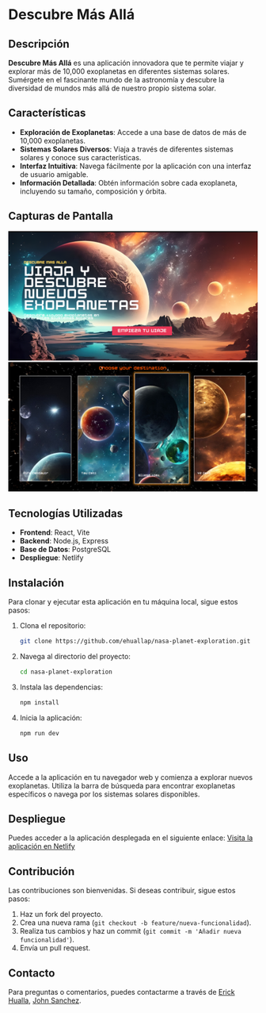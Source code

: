 # Descubre Más Allá

## Descripción
**Descubre Más Allá** es una aplicación innovadora que te permite viajar y explorar más de 10,000 exoplanetas en diferentes sistemas solares. Sumérgete en el fascinante mundo de la astronomía y descubre la diversidad de mundos más allá de nuestro propio sistema solar.

## Características
- **Exploración de Exoplanetas**: Accede a una base de datos de más de 10,000 exoplanetas.
- **Sistemas Solares Diversos**: Viaja a través de diferentes sistemas solares y conoce sus características.
- **Interfaz Intuitiva**: Navega fácilmente por la aplicación con una interfaz de usuario amigable.
- **Información Detallada**: Obtén información sobre cada exoplaneta, incluyendo su tamaño, composición y órbita.

## Capturas de Pantalla
![Captura de pantalla 1](images/captura1.png)
![Captura de pantalla 2](images/captura2.png)

## Tecnologías Utilizadas
- **Frontend**: React, Vite
- **Backend**: Node.js, Express
- **Base de Datos**: PostgreSQL
- **Despliegue**: Netlify

## Instalación

Para clonar y ejecutar esta aplicación en tu máquina local, sigue estos pasos:

1. Clona el repositorio:
   ```bash
   git clone https://github.com/ehuallap/nasa-planet-exploration.git
   ```
   
2. Navega al directorio del proyecto:
   ```bash
   cd nasa-planet-exploration
   ```

3. Instala las dependencias:
   ```bash
   npm install
   ```

4. Inicia la aplicación:
   ```bash
   npm run dev
   ```

## Uso
Accede a la aplicación en tu navegador web y comienza a explorar nuevos exoplanetas. Utiliza la barra de búsqueda para encontrar exoplanetas específicos o navega por los sistemas solares disponibles.

## Despliegue
Puedes acceder a la aplicación desplegada en el siguiente enlace:
[Visita la aplicación en Netlify](https://fantastic-custard-6fb545.netlify.app)

## Contribución
Las contribuciones son bienvenidas. Si deseas contribuir, sigue estos pasos:

1. Haz un fork del proyecto.
2. Crea una nueva rama (`git checkout -b feature/nueva-funcionalidad`).
3. Realiza tus cambios y haz un commit (`git commit -m 'Añadir nueva funcionalidad'`).
4. Envía un pull request.

## Contacto
Para preguntas o comentarios, puedes contactarme a través de [Erick Hualla](mailto:ehuallap@unsa.edu.pe), [John Sanchez](mailto:jsanchezchi@unsa.edu.pe).
